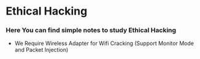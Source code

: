 # Ethical Hacking

### Here You can find simple notes to study Ethical Hacking

- We Require Wireless Adapter for Wifi Cracking (Support Monitor Mode and Packet Injection)
